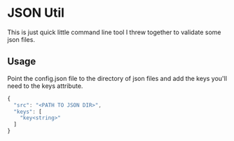 # JSON Util

This is just quick little command line tool I threw together to validate some json files.

## Usage

Point the config.json file to the directory of json files and add the keys you'll need to the keys attribute.

```javascript
{
  "src": "<PATH TO JSON DIR>",
  "keys": [
    "key<string>"
  ]
}
```